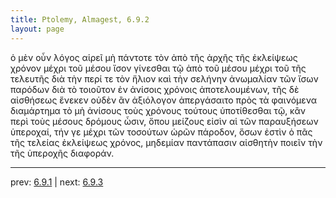 ```yaml
---
title: Ptolemy, Almagest, 6.9.2
layout: page
---
```


ὁ μὲν οὖν λόγος αἱρεῖ μὴ πάντοτε τὸν ἀπὸ τῆς ἀρχῆς τῆς ἐκλείψεως χρόνον μέχρι τοῦ μέσου ἴσον γίνεσθαι τῷ ἀπὸ τοῦ μέσου μέχρι τοῦ τῆς τελευτῆς διὰ τὴν περί τε τὸν ἥλιον καὶ τὴν σελήνην ἀνωμαλίαν τῶν ἴσων παρόδων διὰ τὸ τοιοῦτον ἐν ἀνίσοις χρόνοις ἀποτελουμένων, τῆς δὲ αἰσθήσεως ἕνεκεν οὐδὲν ἂν ἀξιόλογον ἀπεργάσαιτο πρὸς τὰ φαινόμενα διαμάρτημα τὸ μὴ ἀνίσους τοὺς χρόνους τούτους ὑποτίθεσθαι τῷ, κἂν περὶ τοὺς μέσους δρόμους ὦσιν, ὅπου μείζους εἰσὶν αἱ τῶν παραυξήσεων ὑπεροχαί, τήν γε μέχρι τῶν τοσούτων ὡρῶν πάροδον, ὅσων ἐστὶν ὁ πᾶς τῆς τελείας ἐκλείψεως χρόνος, μηδεμίαν παντάπασιν αἰσθητὴν ποιεῖν τὴν τῆς ὑπεροχῆς διαφοράν. 

---

prev: [6.9.1](../6.9.1/) | next: [6.9.3](../6.9.3/)

